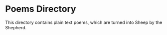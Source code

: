 # Poems Directory

This directory contains plain text poems, which are turned into Sheep by the Shepherd.
